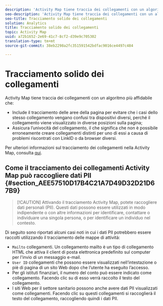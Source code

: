 ```yaml
---
description: 'Activity Map tiene traccia dei collegamenti con un algoritmo più affidabile '
seo-description: 'Activity Map tiene traccia dei collegamenti con un algoritmo più affidabile '
seo-title: Tracciamento solido dei collegamenti
solution: Analytics
title: Tracciamento solido dei collegamenti
topic: Activity Map
uuid: a72b1652-2e69-41c7-8cf2-d39e9c705302
translation-type: tm+mt
source-git-commit: 38eb2298a2fc351591542bdfac9016ce4497c484

---
```



# Tracciamento solido dei collegamenti

Activity Map tiene traccia dei collegamenti con un algoritmo più affidabile che:

* Include il tracciamento delle aree della pagina per evitare che i casi dello stesso collegamento vengano confusi tra dispositivi diversi, perché il collegamento viene visualizzato in diverse posizioni sulla pagina;
* Assicura l’univocità del collegamento, il che significa che non è possibile erroneamente creare collegamenti distinti per uno di essi a causa di problemi riscontrati con LinkID o da browser diversi.

Per ulteriori informazioni sul tracciamento dei collegamenti nella Activity Map, consulta [qui](/help/analyze/activity-map/activitymap-link-tracking/activitymap-link-tracking-methodology.md).

## Come il tracciamento dei collegamenti Activity Map può raccogliere dati PII {#section_AEE57510D17B4C21A7D49D32D21D67B9}

> [!CAUTION] Attivando il tracciamento Activity Map, potete raccogliere dati personali (PII). Questi dati possono essere utilizzati in modo indipendente o con altre informazioni per identificare, contattare o individuare una singola persona, o per identificare un individuo nel contesto.

Di seguito sono riportati alcuni casi noti in cui i dati PII potrebbero essere raccolti utilizzando il tracciamento delle mappe di attività:

* `Mailto` collegamenti. Un collegamento mailto è un tipo di collegamento HTML che attiva il client di posta elettronica predefinito sul computer per l'invio di un messaggio e-mail.
* `User ID` collegamenti che possono essere visualizzati nell’intestazione o piè di pagina di un sito Web dopo che l’utente ha eseguito l’accesso.
* Per gli istituti finanziari, il numero del conto può essere indicato come collegamento. Facendo clic su di esso verrà raccolto il testo del collegamento.
* I siti Web per il settore sanitario possono anche avere dati PII visualizzati come collegamenti. Facendo clic su questi collegamenti si raccoglierà il testo del collegamento, raccogliendo quindi i dati PII.
